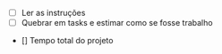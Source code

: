 - [ ] Ler as instruções
- [ ] Quebrar em tasks e estimar como se fosse trabalho 

- [] Tempo total do projeto